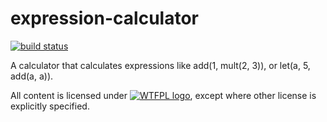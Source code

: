 # expression-calculator
[![build status](https://travis-ci.org/stIncMale/expression-calculator.svg?branch=master)](https://travis-ci.org/stIncMale/expression-calculator)

A calculator that calculates expressions like add(1, mult(2, 3)), or let(a, 5, add(a, a)).

All content is licensed under [![WTFPL logo](http://www.wtfpl.net/wp-content/uploads/2012/12/wtfpl-badge-2.png)](http://www.wtfpl.net/), except where other license is explicitly specified.
